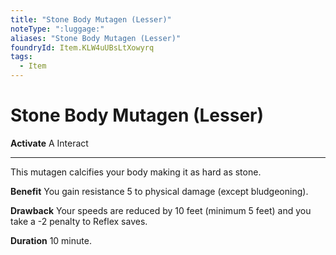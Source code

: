 ```yaml
---
title: "Stone Body Mutagen (Lesser)"
noteType: ":luggage:"
aliases: "Stone Body Mutagen (Lesser)"
foundryId: Item.KLW4uUBsLtXowyrq
tags:
  - Item
---
```


# Stone Body Mutagen (Lesser)

**Activate** A Interact

* * *

This mutagen calcifies your body making it as hard as stone.

**Benefit** You gain resistance 5 to physical damage (except bludgeoning).

**Drawback** Your speeds are reduced by 10 feet (minimum 5 feet) and you take a -2 penalty to Reflex saves.

**Duration** 10 minute.


